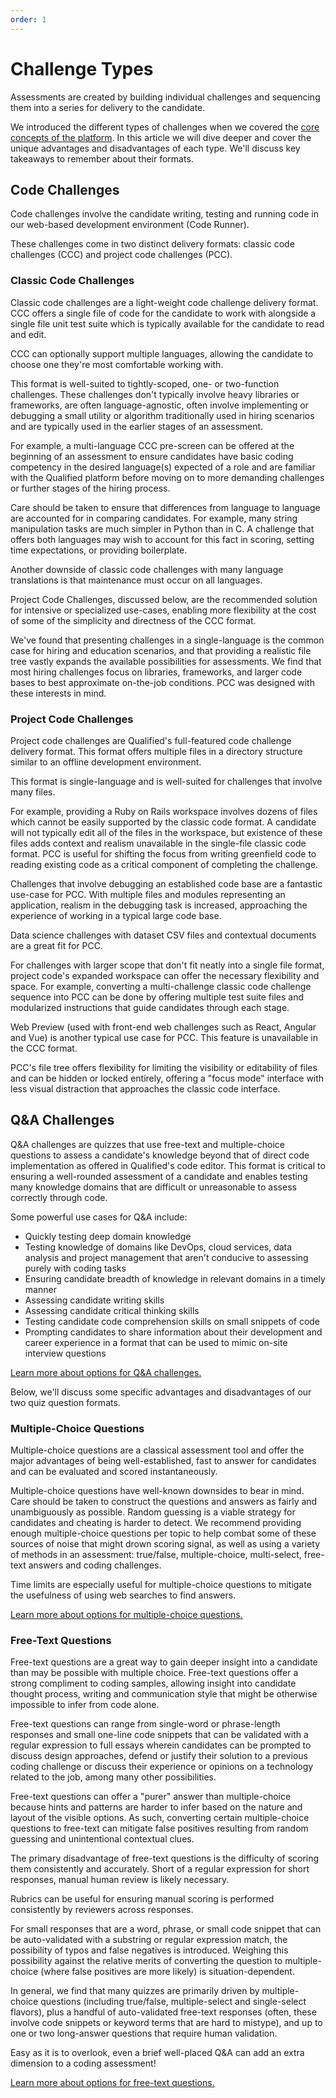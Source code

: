 ```yaml
---
order: 1
---
```


# Challenge Types
Assessments are created by building individual challenges and sequencing them into a series for delivery to the candidate.

We introduced the different types of challenges when we covered the [core concepts of the platform](/for-teams/getting-started/core-concepts/#different-types-of-challenges). In this article we will dive deeper and cover the unique advantages and disadvantages of each type. We'll discuss key takeaways to remember about their formats. 

## Code Challenges

Code challenges involve the candidate writing, testing and running code in our web-based development environment (Code Runner).

These challenges come in two distinct delivery formats: classic code challenges (CCC) and project code challenges (PCC). 

### Classic Code Challenges

Classic code challenges are a light-weight code challenge delivery format. CCC offers a single file of code for the candidate to work with alongside a single file unit test suite which is typically available for the candidate to read and edit.

CCC can optionally support multiple languages, allowing the candidate to choose one they're most comfortable working with.

This format is well-suited to tightly-scoped, one- or two-function challenges. These challenges don't typically involve heavy libraries or frameworks, are often language-agnostic, often involve implementing or debugging a small utility or algorithm traditionally used in hiring scenarios and are typically used in the earlier stages of an assessment.

For example, a multi-language CCC pre-screen can be offered at the beginning of an assessment to ensure candidates have basic coding competency in the desired language(s) expected of a role and are familiar with the Qualified platform before moving on to more demanding challenges or further stages of the hiring process.

Care should be taken to ensure that differences from language to language are accounted for in comparing candidates. For example, many string manipulation tasks are much simpler in Python than in C. A challenge that offers both languages may wish to account for this fact in scoring, setting time expectations, or providing boilerplate.

Another downside of classic code challenges with many language translations is that maintenance must occur on all languages.

Project Code Challenges, discussed below, are the recommended solution for intensive or specialized use-cases, enabling more flexibility at the cost of some of the simplicity and directness of the CCC format.

We've found that presenting challenges in a single-language is the common case for hiring and education scenarios, and that providing a realistic file tree vastly expands the available possibilities for assessments. We find that most hiring challenges focus on libraries, frameworks, and larger code bases to best approximate on-the-job conditions. PCC was designed with these interests in mind.

### Project Code Challenges

Project code challenges are Qualified's full-featured code challenge delivery format. This format offers multiple files in a directory structure similar to an offline development environment.

This format is single-language and is well-suited for challenges that involve many files.

For example, providing a Ruby on Rails workspace involves dozens of files which cannot be easily supported by the classic code format. A candidate will not typically edit all of the files in the workspace, but existence of these files adds context and realism unavailable in the single-file classic code format. PCC is useful for shifting the focus from writing greenfield code to reading existing code as a critical component of completing the challenge.

Challenges that involve debugging an established code base are a fantastic use-case for PCC. With multiple files and modules representing an application, realism in the debugging task is increased, approaching the experience of working in a typical large code base.

Data science challenges with dataset CSV files and contextual documents are a great fit for PCC.

For challenges with larger scope that don't fit neatly into a single file format, project code's expanded workspace can offer the necessary flexibility and space. For example, converting a multi-challenge classic code challenge sequence into PCC can be done by offering multiple test suite files and modularized instructions that guide candidates through each stage.

Web Preview (used with front-end web challenges such as React, Angular and Vue) is another typical use case for PCC. This feature is unavailable in the CCC format.

PCC's file tree offers flexibility for limiting the visibility or editability of files and can be hidden or locked entirely, offering a "focus mode" interface with less visual distraction that approaches the classic code interface.

## Q&A Challenges

Q&A challenges are quizzes that use free-text and multiple-choice questions to assess a candidate's knowledge beyond that of direct code implementation as offered in Qualified's code editor. This format is critical to ensuring a well-rounded assessment of a candidate and enables testing many knowledge domains that are difficult or unreasonable to assess correctly through code.

Some powerful use cases for Q&A include:

- Quickly testing deep domain knowledge
- Testing knowledge of domains like DevOps, cloud services, data analysis and project management that aren't conducive to assessing purely with coding tasks
- Ensuring candidate breadth of knowledge in relevant domains in a timely manner
- Assessing candidate writing skills
- Assessing candidate critical thinking skills
- Testing candidate code comprehension skills on small snippets of code
- Prompting candidates to share information about their development and career experience in a format that can be used to mimic on-site interview questions

[Learn more about options for Q&A challenges.](/creating-content/challenges/challenge-types/q-and-a-options)

Below, we'll discuss some specific advantages and disadvantages of our two quiz question formats.

### Multiple-Choice Questions

Multiple-choice questions are a classical assessment tool and offer the major advantages of being well-established, fast to answer for candidates and can be evaluated and scored instantaneously.

Multiple-choice questions have well-known downsides to bear in mind. Care should be taken to construct the questions and answers as fairly and unambiguously as possible. Random guessing is a viable strategy for candidates and cheating is harder to detect. We recommend providing enough multiple-choice questions per topic to help combat some of these sources of noise that might drown scoring signal, as well as using a variety of methods in an assessment: true/false, multiple-choice, multi-select, free-text answers and coding challenges.

Time limits are especially useful for multiple-choice questions to mitigate the usefulness of using web searches to find answers.

[Learn more about options for multiple-choice questions.](/creating-content/challenges/challenge-types/q-and-a-options/#multiple-choice-question-options)

### Free-Text Questions

Free-text questions are a great way to gain deeper insight into a candidate than may be possible with multiple choice. Free-text questions offer a strong compliment to coding samples, allowing insight into candidate thought process, writing and communication style that might be otherwise impossible to infer from code alone.

Free-text questions can range from single-word or phrase-length responses and small one-line code snippets that can be validated with a regular expression to full essays wherein candidates can be prompted to discuss design approaches, defend or justify their solution to a previous coding challenge or discuss their experience or opinions on a technology related to the job, among many other possibilities.

Free-text questions can offer a "purer" answer than multiple-choice because hints and patterns are harder to infer based on the nature and layout of the visible options. As such, converting certain multiple-choice questions to free-text can mitigate false positives resulting from random guessing and unintentional contextual clues.

The primary disadvantage of free-text questions is the difficulty of scoring them consistently and accurately. Short of a regular expression for short responses, manual human review is likely necessary.

Rubrics can be useful for ensuring manual scoring is performed consistently by reviewers across responses.

For small responses that are a word, phrase, or small code snippet that can be auto-validated with a substring or regular expression match, the possibility of typos and false negatives is introduced. Weighing this possibility against the relative merits of converting the question to multiple-choice (where false positives are more likely) is situation-dependent.

In general, we find that many quizzes are primarily driven by multiple-choice questions (including true/false, multiple-select and single-select flavors), plus a handful of auto-validated free-text responses (often, these involve code snippets or keyword terms that are hard to mistype), and up to one or two long-answer questions that require human validation.

Easy as it is to overlook, even a brief well-placed Q&A can add an extra dimension to a coding assessment!

[Learn more about options for free-text questions.](/creating-content/challenges/challenge-types/q-and-a-options/#free-text-question-options)
